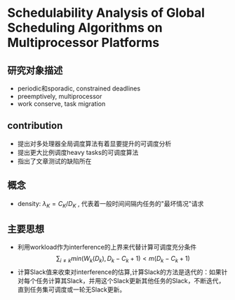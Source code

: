 # Schedulability Analysis of Global Scheduling Algorithms on Multiprocessor Platforms

## 研究对象描述

- periodic和sporadic, constrained deadlines
- preemptively, multiprocessor
- work conserve, task migration

## contribution

- 提出对多处理器全局调度算法有着显要提升的可调度分析
- 提出更大比例调度heavy tasks的可调度算法
- 指出了文章测试的缺陷所在

## 概念

- density: $λ_K = C_K/D_K$ , 代表着一般时间间隔内任务的"最坏情况"请求

## 主要思想

- 利用workload作为interference的上界来代替计算可调度充分条件
  $$
  \sum_{i \ne k}min(W_k(D_k), D_k-C_k+1) \lt m(D_k-C_k+1)
  $$
- 计算Slack值来收束对interference的估算,计算Slack的方法是迭代的：如果针对每个任务计算其Slack，并用这个Slack更新其他任务的Slack，不断迭代，直到任务集可调度或一轮无Slack更新。